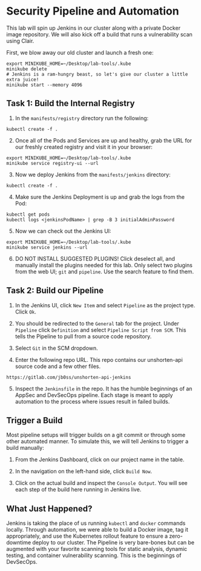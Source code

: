 # Security Pipeline and Automation
This lab will spin up Jenkins in our cluster along with a private Docker image repository. We will also kick off a build that runs a vulnerability scan using Clair.

First, we blow away our old cluster and launch a fresh one:
```
export MINIKUBE_HOME=~/Desktop/lab-tools/.kube
minikube delete
# Jenkins is a ram-hungry beast, so let's give our cluster a little extra juice!
minikube start --memory 4096
```
## Task 1: Build the Internal Registry

1. In the `manifests/registry` directory run the following:
```
kubectl create -f .
```

2. Once all of the Pods and Services are up and healthy, grab the URL for our freshly created registry and visit it in your browser:
```
export MINIKUBE_HOME=~/Desktop/lab-tools/.kube
minikube service registry-ui --url
```

3. Now we deploy Jenkins from the `manifests/jenkins` directory:
```
kubectl create -f .
```

4. Make sure the Jenkins Deployment is up and grab the logs from the Pod:
```
kubectl get pods
kubectl logs <jenkinsPodName> | grep -B 3 initialAdminPassword
```

5. Now we can check out the Jenkins UI:
```
export MINIKUBE_HOME=~/Desktop/lab-tools/.kube
minikube service jenkins --url
```

6. DO NOT INSTALL SUGGESTED PLUGINS! Click deselect all, and manually install the plugins needed for this lab. Only select two plugins from the web UI; `git` and `pipeline`. Use the search feature to find them.


## Task 2: Build our Pipeline

1. In the Jenkins UI, click `New Item` and select `Pipeline` as the project type. Click `Ok`.

2. You should be redirected to the `General` tab for the project. Under `Pipeline` click `Definition` and select `Pipeline Script from SCM`. This tells the Pipeline to pull from a source code repository.

3. Select `Git` in the SCM dropdown.

4. Enter the following repo URL. This repo contains our unshorten-api source code and a few other files. 
```
https://gitlab.com/jb0ss/unshorten-api-jenkins
```

5. Inspect the `Jenkinsfile` in the repo. It has the humble beginnings of an AppSec and DevSecOps pipeline. Each stage is meant to apply automation to the process where issues result in failed builds. 

## Trigger a Build
Most pipeline setups will trigger builds on a git commit or through some other automated manner. To simulate this, we will tell Jenkins to trigger a build manually:

1. From the Jenkins Dashboard, click on our project name in the table.

2. In the navigation on the left-hand side, click `Build Now`.

3. Click on the actual build and inspect the `Console Output`. You will see each step of the build here running in Jenkins live.

## What Just Happened?

Jenkins is taking the place of us running `kubectl` and `docker` commands locally. Through automation, we were able to build a Docker image, tag it appropriately, and use the Kubernetes rollout feature to ensure a zero-downtime deploy to our cluster. The Pipeline is very bare-bones but can be augmented with your favorite scanning tools for static analysis, dynamic testing, and container vulnerability scanning. This is the beginnings of DevSecOps.

